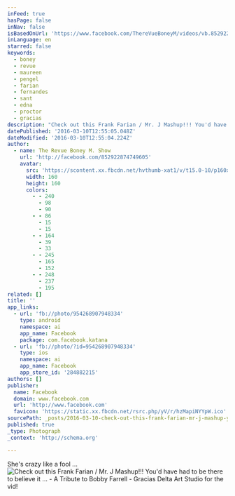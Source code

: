 ```yaml
---
inFeed: true
hasPage: false
inNav: false
isBasedOnUrl: 'https://www.facebook.com/ThereVueBoneyM/videos/vb.852922874749605/954268907948334/?type=2&theater'
inLanguage: en
starred: false
keywords:
  - boney
  - revue
  - maureen
  - pengel
  - farian
  - fernandes
  - sant
  - edna
  - proctor
  - gracias
description: "Check out this Frank Farian / Mr. J Mashup!!! You'd have had to be there to believe it ... - A Tribute to Bobby Farrell - Gracias Delta Art Studio for the vid!"
datePublished: '2016-03-10T12:55:05.048Z'
dateModified: '2016-03-10T12:55:04.224Z'
author:
  - name: The Revue Boney M. Show
    url: 'http://facebook.com/852922874749605'
    avatar:
      src: 'https://scontent.xx.fbcdn.net/hvthumb-xat1/v/t15.0-10/p160x160/11413662_1174483042578709_1679921494_n.jpg?oh=8d67883fa7e37b44809b616448875b7b&oe=574B2E76'
      width: 160
      height: 160
      colors:
        - - 240
          - 98
          - 90
        - - 86
          - 15
          - 15
        - - 164
          - 39
          - 33
        - - 245
          - 165
          - 152
        - - 248
          - 237
          - 195
related: []
title: ''
app_links:
  - url: 'fb://photo/954268907948334'
    type: android
    namespace: ai
    app_name: Facebook
    package: com.facebook.katana
  - url: 'fb://photo/?id=954268907948334'
    type: ios
    namespace: ai
    app_name: Facebook
    app_store_id: '284882215'
authors: []
publisher:
  name: Facebook
  domain: www.facebook.com
  url: 'http://www.facebook.com'
  favicon: 'https://static.xx.fbcdn.net/rsrc.php/yV/r/hzMapiNYYpW.ico'
sourcePath: _posts/2016-03-10-check-out-this-frank-farian-mr-j-mashup-youd-have-had.md
published: true
_type: Photograph
_context: 'http://schema.org'

---
```

She's crazy like a fool ...
![Check out this Frank Farian &sol; Mr&period; J Mashup&excl;&excl;&excl; You'd have had to be there to believe it &period;&period;&period; - A Tribute to Bobby Farrell - Gracias Delta Art Studio for the vid&excl;](https://scontent.xx.fbcdn.net/hvthumb-xat1/v/t15.0-10/p160x160/11413662_1174483042578709_1679921494_n.jpg?oh=8d67883fa7e37b44809b616448875b7b&oe=574B2E76)